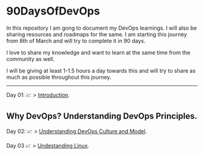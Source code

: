 # 90DaysOfDevOps
In this repository I am gong to document my DevOps learnings. I will also be sharing resources and roadmaps for the same. I am starting this journey from 8th of March and will try to complete it in 90 days.

I love to share my knowledge and want to learn at the same time from the community as well. 

I will be giving at least 1-1.5 hours a day towards this and will try to share as much as possible throughout this journey.

<hr>

Day 01: 📈 > [Introduction](https://github.com/CrypticShadow01/90DaysOfDevOps/blob/main/Days/Day01.md).

## Why DevOps? Understanding DevOps Principles.

Day 02: 📈 > [Understanding DevOps Culture and Model](https://github.com/CrypticShadow01/90DaysOfDevOps/blob/main/Days/Day%2002.md).

Day 03 📈 > [Undestanding Linux](https://github.com/PriyanshShrivastava/90DaysOfDevOps/blob/main/Days/Day03.md).
